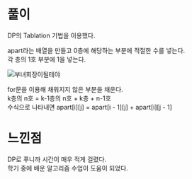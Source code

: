 # 풀이
DP의 Tablation 기법을 이용했다.  

apart라는 배열을 만들고 0층에 해당하는 부분에 적절한 수를 넣는다.  
각 층의 1호 부분에 1을 넣는다.  

![부녀회장이될테야](https://user-images.githubusercontent.com/85085804/177046963-d71bee90-b75c-4318-b922-43ff15b67c21.PNG)


for문을 이용해 채워지지 않은 부분을 채운다.  
k층의 n호 = k-1층의 n호 + k층 + n-1호  
수식으로 나타내면 apart[i][j] = apart[i - 1][j] + apart[i][j - 1]  

# 느낀점
DP로 푸니까 시간이 매우 적게 걸렸다.  
학기 중에 배운 알고리즘 수업이 도움이 되었다.
